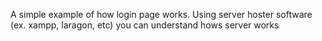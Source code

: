 A simple example of how login page works.
Using server hoster software (ex. xampp, laragon, etc) you can understand hows server works
